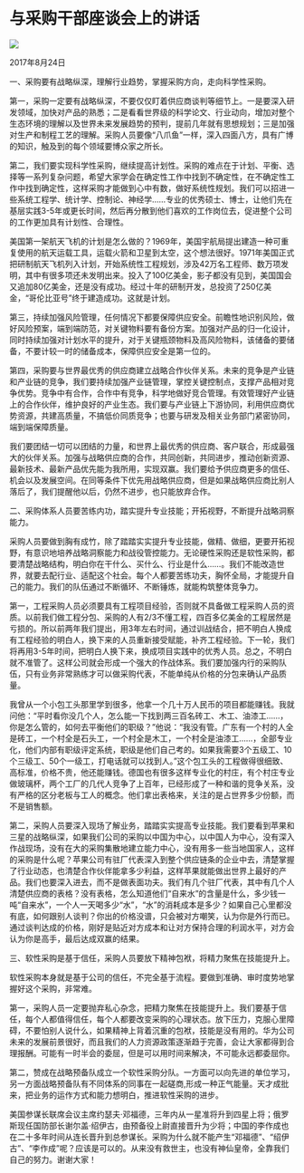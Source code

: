 # 与采购干部座谈会上的讲话
<img class="pv" src="https://api.visitor.plantree.me/visitor-badge/pv?namespace=plantree.me&key=renzhengfei-speeches/./docs/speeches/2017/08/与采购干部座谈会上的讲话.md">


2017年8月24日



一、采购要有战略纵深，理解行业趋势，掌握采购方向，走向科学性采购。

第一，采购一定要有战略纵深，不要仅仅盯着供应商谈判等细节上。一是要深入研发领域，加快对产品的熟悉；二是看看世界级的科学论文、行业动向，增加对整个生态环境的理解以及世界未来发展趋势的预判，提前几年就有思想规划；三是加强对生产和制程工艺的理解。采购人员要像“八爪鱼”一样，深入四面八方，具有广博的知识，触及到的每个领域要博众家之所长。

第二，我们要实现科学性采购，继续提高计划性。采购的难点在于计划、平衡、选择等一系列复杂问题，希望大家学会在确定性工作中找到不确定性，在不确定性工作中找到确定性，这样采购才能做到心中有数，做好系统性规划。我们可以招进一些系统工程学、统计学、控制论、神经学……专业的优秀硕士、博士，让他们先在基层实践3-5年或更长时间，然后再分散到他们喜欢的工作岗位去，促进整个公司的工作更加具有计划性、合理性。

美国第一架航天飞机的计划是怎么做的？1969年，美国宇航局提出建造一种可重复使用的航天运载工具，运载火箭和卫星到太空，这个想法很好。1971年美国正式把研制航天飞机列入计划，开始系统性工程规划，涉及42万名工程师、数万项发明，其中有很多项还未发明出来。投入了100亿美金，影子都没有见到，美国国会又追加80亿美金，还是没有成功。经过十年的研制开发，总投资了250亿美金，“哥伦比亚号”终于建造成功。这就是计划。

第三，持续加强风险管理，任何情况下都要保障供应安全。前瞻性地识别风险，做好风险预案，端到端防范，对关键物料要有备份方案。加强对产品的归一化设计，同时持续加强对计划水平的提升，对于关键瓶颈物料及高风险物料，该储备的要储备，不要计较一时的储备成本，保障供应安全是第一位的。

第四，采购要与世界最优秀的供应商建立战略合作伙伴关系。未来的竞争是产业链和产业链的竞争，我们要持续加强产业链管理，掌控关键控制点，支撑产品相对竞争优势。竞争中有合作，合作中有竞争，科学地做好竞合管理。有效管理好产业链上的合作伙伴，维护良好的产业生态。我们要与产业链上下游协同，利用供应商优势资源，共建高质量，不搞低价同质竞争；也要与研发及相关业务部门紧密协同，端到端保障质量。

我们要团结一切可以团结的力量，和世界上最优秀的供应商、客户联合，形成最强大的伙伴关系。加强与战略供应商的合作，共同创新，共同进步，推动创新资源、最新技术、最新产品优先能为我所用，实现双赢。我们要给予供应商更多的信任、机会以及发展空间。在同等条件下优先用战略供应商，但是如果战略供应商比别人落后了，我们提醒他以后，仍然不进步，也只能放弃合作。

二、采购体系人员要苦练内功，踏实提升专业技能；开拓视野，不断提升战略洞察能力。

采购人员要做到胸有成竹，除了踏踏实实提升专业技能，做精、做细，更要开拓视野，有意识地培养战略洞察能力和战役管控能力。无论硬性采购还是软性采购，都要清楚战略结构，明白你在干什么、买什么、行业是什么……。我们不能改造世界，就要去配行业、适配这个社会。每个人都要苦练功夫，胸怀全局，才能提升自己的能力。我们的队伍通过不断循环、不断锤炼，就能构筑整体竞争力。

第一，工程采购人员必须要具有工程项目经验，否则就不具备做工程采购人员的资质。以前我们做工程分包、采购的人有2/3不懂工程，四百多亿美金的工程居然是亏损的。所以前两年我们提出，用3年左右时间，通过训战结合，把不明白人换成有工程经验的明白人，换下来的人员重新接受赋能，补齐工程经验。下一轮，我们将再用3-5年时间，把明白人换下来，换成项目实践中的优秀人员。总之，不明白就不准管了。这样公司就会形成一个强大的作战体系。我们要加强内行的采购队伍，只有业务非常熟练才可以做采购代表，不能单纯从价格的分包来确认产品质量。

我曾从一个小包工头那里学到很多，他拿一个几十万人民币的项目都能赚钱。我就问他：“平时看你没几个人，怎么能一下找到两三百名砖工、木工、油漆工……，你是怎么管的，如何去平衡他们的职级？”他说：“我没有管。广东有一个村的人全是砖工，一个村全是石头工，一个村全是木工，一个村全是油漆工……，全部专业化，他们内部有职级评定系统，职级是他们自己考的。如果我需要3个五级工、10个三级工、50个一级工，打电话就可以找到人。”这个包工头的工程做得很细致、高标准，价格不贵，他还能赚钱。德国也有很多这样专业化的村庄，有个村庄专业做玻璃杯，两个工厂的几代人竞争了上百年，已经形成了一种和谐的竞争关系，没有严格的区分老板与工人的概念。他们拿出表格来，关注的是占世界多少份额，而不是销售额。

第二，采购人员要深入现场了解业务，踏踏实实提高专业技能。我们要看到苹果和三星的战略纵深，如果我们公司的采购以中国为中心，以中国人为中心，没有深入作战现场，没有在大的采购集散地建立能力中心，没有用多一些当地国家人，这样的采购是什么呢？苹果公司有驻厂代表深入到整个供应链条的企业中去，清楚掌握了行业动态，也清楚合作伙伴能拿多少利益，这样苹果就能做出世界上最好的产品。我们也要深入进去，而不是做表面功夫。我们有几个驻厂代表，其中有几个人清楚供应商的表格？没有表格，怎么知道他们“自来水”的含量是什么，多少钱一吨“自来水”，一个人一天喝多少“水”，“水”的消耗成本是多少？如果自己心里都没有底，如何跟别人谈判？你出的价格没谱，只会被对方嘲笑，认为你是外行而已。通过谈判达成的价格，刚好是贴近对方成本和让对方保持合理的利润水平，对方会认为你是高手，最后达成双赢的结果。

三、软性采购是基于信任，采购人员要放下精神包袱，将精力聚焦在技能提升上。

软性采购本身就是基于公司的信任，不完全基于流程。要做到准确、审时度势地掌握好这个采购，非常难。

第一，采购人员一定要抛弃私心杂念，把精力聚焦在技能提升上。我们要基于信任，每个人都值得信任，每个人都要改变采购的心理状态。放下压力，克服心里障碍，不要怕别人说什么，如果精神上背着沉重的包袱，技能是没有用的。华为公司未来的发展前景很好，而且我们的人力资源政策逐渐趋于完善，会让大家都得到合理报酬。可能有一时半会的委屈，但是可以用时间来解决，不可能永远都委屈你。

第二，赞成在战略预备队成立一个软性采购分队。一方面可以向先进的单位学习，另一方面战略预备队有不同体系的同事在一起磋商,形成一种正气能量。天才成批来，把业务的运作方式和能力想明白，推进软性采购的进步。

美国参谋长联席会议主席约瑟夫·邓福德，三年内从一星准将升到四星上将；俄罗斯现任国防部长谢尔盖·绍伊古，由预备役上尉直接晋升为少将；中国的李作成也在二十多年时间从连长晋升到总参谋长。采购为什么就不能产生“邓福德”、“绍伊古”、“李作成”呢？应该是可以的。从来没有救世主，也没有神仙皇帝，全靠我们自己的努力。谢谢大家！
